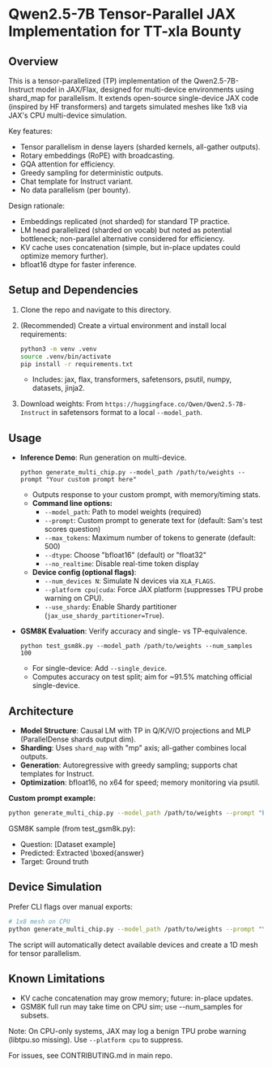 # Qwen2.5-7B Tensor-Parallel JAX Implementation for TT-xla Bounty

## Overview
This is a tensor-parallelized (TP) implementation of the Qwen2.5-7B-Instruct model in JAX/Flax, designed for multi-device environments using shard_map for parallelism. It extends open-source single-device JAX code (inspired by HF transformers) and targets simulated meshes like 1x8 via JAX's CPU multi-device simulation.

Key features:
- Tensor parallelism in dense layers (sharded kernels, all-gather outputs).
- Rotary embeddings (RoPE) with broadcasting.
- GQA attention for efficiency.
- Greedy sampling for deterministic outputs.
- Chat template for Instruct variant.
- No data parallelism (per bounty).

Design rationale:
- Embeddings replicated (not sharded) for standard TP practice.
- LM head parallelized (sharded on vocab) but noted as potential bottleneck; non-parallel alternative considered for efficiency.
- KV cache uses concatenation (simple, but in-place updates could optimize memory further).
- bfloat16 dtype for faster inference.

## Setup and Dependencies
1. Clone the repo and navigate to this directory.
2. (Recommended) Create a virtual environment and install local requirements:
   ```bash
   python3 -m venv .venv
   source .venv/bin/activate
   pip install -r requirements.txt
   ```
   - Includes: jax, flax, transformers, safetensors, psutil, numpy, datasets, jinja2.

3. Download weights: From `https://huggingface.co/Qwen/Qwen2.5-7B-Instruct` in safetensors format to a local `--model_path`.

## Usage
- **Inference Demo**: Run generation on multi-device.
  ```
  python generate_multi_chip.py --model_path /path/to/weights --prompt "Your custom prompt here"
  ```
  - Outputs response to your custom prompt, with memory/timing stats.
  - **Command line options:**
    - `--model_path`: Path to model weights (required)
    - `--prompt`: Custom prompt to generate text for (default: Sam's test scores question)
    - `--max_tokens`: Maximum number of tokens to generate (default: 500)
    - `--dtype`: Choose "bfloat16" (default) or "float32"
    - `--no_realtime`: Disable real-time token display
  - **Device config (optional flags)**:
    - `--num_devices N`: Simulate N devices via `XLA_FLAGS`.
    - `--platform cpu|cuda`: Force JAX platform (suppresses TPU probe warning on CPU).
    - `--use_shardy`: Enable Shardy partitioner (`jax_use_shardy_partitioner=True`).

- **GSM8K Evaluation**: Verify accuracy and single- vs TP-equivalence.
  ```
  python test_gsm8k.py --model_path /path/to/weights --num_samples 100
  ```
  - For single-device: Add `--single_device`.
  - Computes accuracy on test split; aim for ~91.5% matching official single-device.

## Architecture
- **Model Structure**: Causal LM with TP in Q/K/V/O projections and MLP (ParallelDense shards output dim).
- **Sharding**: Uses `shard_map` with "mp" axis; all-gather combines local outputs.
- **Generation**: Autoregressive with greedy sampling; supports chat templates for Instruct.
- **Optimization**: bfloat16, no x64 for speed; memory monitoring via psutil.


**Custom prompt example:**
```bash
python generate_multi_chip.py --model_path /path/to/weights --prompt "Explain quantum computing in simple terms" --max_tokens 200
```

GSM8K sample (from test_gsm8k.py):
- Question: [Dataset example]
- Predicted: Extracted \boxed{answer}
- Target: Ground truth

## Device Simulation
Prefer CLI flags over manual exports:
```bash
# 1x8 mesh on CPU
python generate_multi_chip.py --model_path /path/to/weights --prompt "Your prompt" --num_devices 8 --platform cpu
```
The script will automatically detect available devices and create a 1D mesh for tensor parallelism.

## Known Limitations
- KV cache concatenation may grow memory; future: in-place updates.
- GSM8K full run may take time on CPU sim; use --num_samples for subsets.

Note: On CPU-only systems, JAX may log a benign TPU probe warning (libtpu.so missing). Use `--platform cpu` to suppress.

For issues, see CONTRIBUTING.md in main repo.